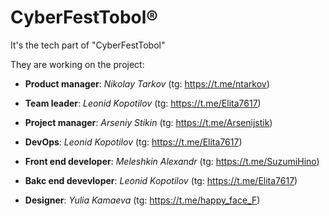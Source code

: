 # CyberFestTobol®

It's the tech part of "CyberFestTobol"

They are working on the project:
- **Product manager**: _Nikolay Tarkov_ (tg: <https://t.me/ntarkov>)

- **Team leader**: _Leonid Kopotilov_ <lkopik> (tg: <https://t.me/Elita7617>)

- **Project manager**: _Arseniy Stikin_ (tg: <https://t.me/Arsenijstik>)

- **DevOps**: _Leonid Kopotilov_ <lkopik> (tg: <https://t.me/Elita7617>)

- **Front end developer**: _Meleshkin Alexandr_ <SuzumiHino> (tg: <https://t.me/SuzumiHino>)

- **Bakc end devevloper**: _Leonid Kopotilov_ <lkopik> (tg: <https://t.me/Elita7617>)

- **Designer**: _Yulia Kamaeva_ (tg: <https://t.me/happy_face_F>)
